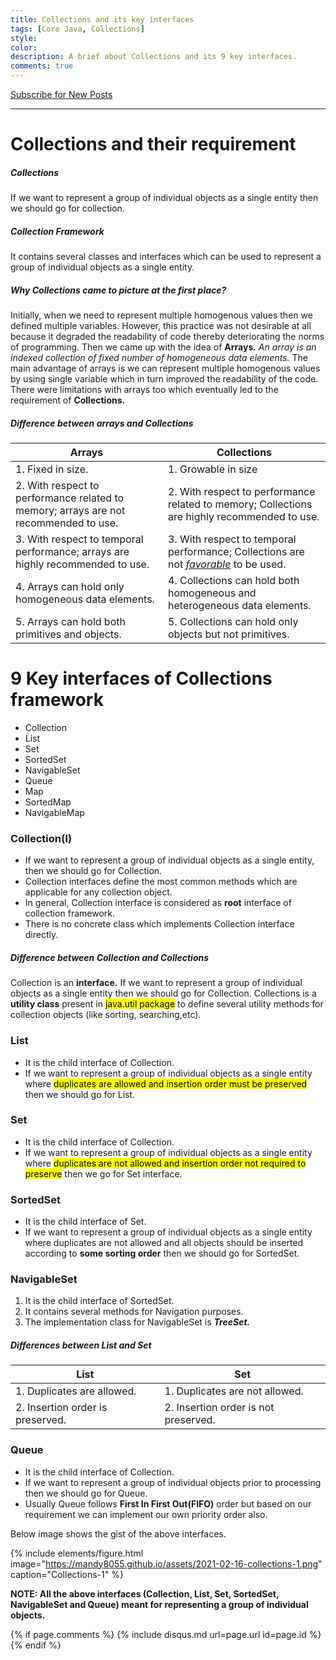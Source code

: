 ```yaml
---
title: Collections and its key interfaces
tags: [Core Java, Collections]
style:
color:
description: A brief about Collections and its 9 key interfaces.
comments: true
---
```


<a class="text-center" href="https://feedburner.google.com/fb/a/mailverify?uri=Mandy8055&amp;loc=en_US" onclick="window.open(this.href, 'subscribe',
    'left=20,top=20,width=500,height=500,toolbar=1,resizable=0'); return false;">Subscribe for New Posts</a>
    
---

# Collections and their requirement
##### Collections
If we want to represent a group of individual objects as a single entity then we should go for collection.
##### Collection Framework
It contains several classes and interfaces which can be used to represent a group of individual objects as a single entity.
##### Why Collections came to picture at the first place?
Initially, when we need to represent multiple homogenous values then we defined multiple variables. However, this practice was not desirable at all because it degraded the readability of code thereby deteriorating the norms of programming. Then we came up with the idea of **Arrays.** *An array is an indexed collection of fixed number of homogeneous data elements.* The main advantage of arrays is we can represent multiple homogenous values by using single variable which in turn improved the readability of the code. There were limitations with arrays too which eventually led to the requirement of **Collections.**

##### Difference between arrays and Collections

|**Arrays**|**Collections**|
| --- | --- |
| 1. Fixed in size.| 1. Growable in size |
| 2. With respect to performance related to memory; arrays are not recommended to use. | 2. With respect to performance related to memory; Collections are highly recommended to use. |
| 3. With respect to temporal performance; arrays are highly recommended to use. | 3. With respect to temporal performance; Collections are not [*favorable*](https://javarevisited.blogspot.com/2016/01/9-difference-between-array-vs-arraylist-in-java.html#axzz6mb6W7wUI) to be used. |
| 4. Arrays can hold only homogeneous data elements.  | 4. Collections can hold both homogeneous and heterogeneous data elements.                                                                                                                             |
| 5. Arrays can hold both primitives and objects.                                      | 5. Collections can hold only objects but not primitives.|

# 9 Key interfaces of Collections framework

- Collection
- List
- Set
- SortedSet
- NavigableSet
- Queue
- Map
- SortedMap
- NavigableMap

### Collection(I)
- If we want to represent a group of individual objects as a single entity, then we should go for Collection.
- Collection interfaces define the most common methods which are applicable for any collection object.
- In general, Collection interface is considered as **root** interface of collection framework.
- There is no concrete class which implements Collection interface directly.

##### Difference between Collection and Collections
Collection is an **interface.** If we want to represent a group of individual objects as a single entity then we should go for Collection.
Collections is a **utility class** present in <mark style="background-color: yellow">java.util package</mark> to define several utility methods for collection objects (like sorting, searching,etc).
### List
- It is the child interface of Collection. 
- If we want to represent a group of individual objects as a single entity where <mark style="background-color: yellow">duplicates are allowed and insertion order must be preserved</mark> then we should go for List.
### Set
- It is the child interface of Collection.
- If we want to represent a group of individual objects as a single entity where <mark style="background-color: yellow">duplicates are not allowed and insertion order not required to preserve</mark> then we go for Set interface.
### SortedSet
- It is the child interface of Set.
- If we want to represent a group of individual objects as a single entity where duplicates are not allowed and all objects should be inserted according to **some sorting order** then we should go for SortedSet.
### NavigableSet
1.	It is the child interface of SortedSet.
2.	It contains several methods for Navigation purposes.
3.	The implementation class for NavigableSet is _**TreeSet.**_

##### Differences between List and Set

|List|Set|
|---|---|
| 1. Duplicates are allowed. | 1. Duplicates are not allowed. |
| 2. Insertion order is preserved. | 2. Insertion order is not preserved. |

### Queue
- It is the child interface of Collection.
- If we want to represent a group of individual objects prior to processing then we should go for Queue.
- Usually Queue follows **First In First Out(FIFO)** order but based on our requirement we can implement our own priority order also.

Below image shows the gist of the above interfaces.

{% include elements/figure.html image="https://mandy8055.github.io/assets/2021-02-16-collections-1.png" caption="Collections-1" %}


**NOTE: All the above interfaces (Collection, List, Set, SortedSet, NavigableSet and Queue) meant for representing a group of individual objects.** 

{% if page.comments %} {% include disqus.md url=page.url id=page.id %} {% endif %}